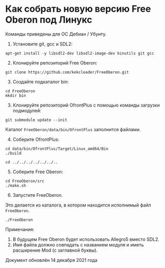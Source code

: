 # Как собрать новую версию Free Oberon под Линукс

Команды приведены для ОС Дебиан / Убунту.

1. Установите git, gcc и SDL2:
```
apt-get install -y libsdl2-dev libsdl2-image-dev binutils git gcc
```

2. Клонируйте репозиторий Free Oberon:
```
git clone https://github.com/kekcleader/FreeOberon.git
```

3. Создайте подкаталог bin:
```
cd FreeOberon
mkdir bin
```

3. Клонируйте репозиторий OfrontPlus с помощью команды загрузки подмодулей:

```
git submodule update --init
```

Каталог `FreeOberon/data/bin/OfrontPlus` заполнится файлами.

4. Соберите OfrontPlus:

```
cd data/bin/OfrontPlus/Target/Linux_amd64/Bin
./build

cd ../../../../../../..
```

5. Соберите Free Oberon:

```
cd FreeOberon/src
./make.sh
```

6. Запустите FreeOberon.

Это делается из каталога, в котором находится исполнимый файл `FreeOberon`.
```
./FreeOberon
```

Примечания:

1. В будущем Free Oberon будет использовать Allegro5 вместо SDL2.
2. Имя файла должно совпадать с названием модуля и иметь
   расширение Mod (с заглавной буквы).


Документ обновлён 14 декабря 2021 года
